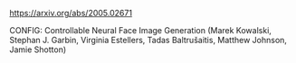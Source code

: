 https://arxiv.org/abs/2005.02671

CONFIG: Controllable Neural Face Image Generation (Marek Kowalski, Stephan J. Garbin, Virginia Estellers, Tadas Baltrušaitis, Matthew Johnson, Jamie Shotton)

